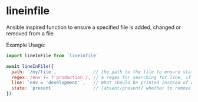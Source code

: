 # lineinfile

Ansible inspired function to ensure a specified file is added, changed or removed from a file

Example Usage:

```javascript
import lineInFile from `lineinfile`

await lineInFile({
  path: `/my/file`,              // the path to the file to ensure state for
  regex: /env ?= ?'production'/, // a regex for searching for line, if unset will use literal 'line' matching
  line: `env = 'development'`,   // What should be printed instead of regex (or a new line)
  state: `present`               // [absent/present] whether to remove the line or ensure it is set
})
```



